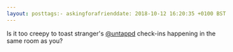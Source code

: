 ```yaml
---
layout: posttags:- askingforafrienddate: 2018-10-12 16:20:35 +0100 BST
---
```


Is it too creepy to toast stranger's [@untappd](https://tmblr.co/mk61KDhUv8ZaYecQUw1SyUw) check-ins happening in the same room as you?
